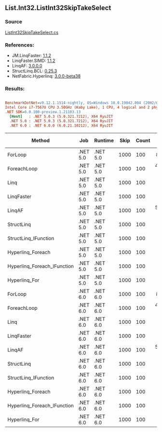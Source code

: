 ﻿## List.Int32.ListInt32SkipTakeSelect

### Source
[ListInt32SkipTakeSelect.cs](../LinqBenchmarks/List/Int32/ListInt32SkipTakeSelect.cs)

### References:
- JM.LinqFaster: [1.1.2](https://www.nuget.org/packages/JM.LinqFaster/1.1.2)
- LinqFaster.SIMD: [1.1.2](https://www.nuget.org/packages/LinqFaster.SIMD/1.0.3)
- LinqAF: [3.0.0.0](https://www.nuget.org/packages/LinqAF/3.0.0.0)
- StructLinq.BCL: [0.25.3](https://www.nuget.org/packages/StructLinq.BCL/0.25.3)
- NetFabric.Hyperlinq: [3.0.0-beta38](https://www.nuget.org/packages/NetFabric.Hyperlinq/3.0.0-beta38)

### Results:
``` ini

BenchmarkDotNet=v0.12.1.1514-nightly, OS=Windows 10.0.19042.804 (20H2/October2020Update)
Intel Core i7-7567U CPU 3.50GHz (Kaby Lake), 1 CPU, 4 logical and 2 physical cores
.NET SDK=6.0.100-preview.1.21103.13
  [Host]   : .NET 5.0.3 (5.0.321.7212), X64 RyuJIT
  .NET 5.0 : .NET 5.0.3 (5.0.321.7212), X64 RyuJIT
  .NET 6.0 : .NET 6.0.0 (6.0.21.10212), X64 RyuJIT


```
|                      Method |      Job |  Runtime | Skip | Count |        Mean |     Error |    StdDev | Ratio | RatioSD |  Gen 0 | Gen 1 | Gen 2 | Allocated |
|---------------------------- |--------- |--------- |----- |------ |------------:|----------:|----------:|------:|--------:|-------:|------:|------:|----------:|
|                     ForLoop | .NET 5.0 | .NET 5.0 | 1000 |   100 |    84.27 ns |  0.325 ns |  0.271 ns |  1.00 |    0.00 |      - |     - |     - |         - |
|                 ForeachLoop | .NET 5.0 | .NET 5.0 | 1000 |   100 | 4,500.94 ns | 32.114 ns | 26.816 ns | 53.41 |    0.40 | 0.0153 |     - |     - |      40 B |
|                        Linq | .NET 5.0 | .NET 5.0 | 1000 |   100 |   986.17 ns |  4.455 ns |  3.949 ns | 11.70 |    0.07 | 0.0725 |     - |     - |     152 B |
|                  LinqFaster | .NET 5.0 | .NET 5.0 | 1000 |   100 |   782.27 ns |  2.710 ns |  2.403 ns |  9.28 |    0.04 | 0.6533 |     - |     - |   1,368 B |
|                      LinqAF | .NET 5.0 | .NET 5.0 | 1000 |   100 | 5,065.10 ns | 17.057 ns | 15.955 ns | 60.13 |    0.27 |      - |     - |     - |         - |
|                  StructLinq | .NET 5.0 | .NET 5.0 | 1000 |   100 |   254.44 ns |  1.260 ns |  1.117 ns |  3.02 |    0.02 | 0.0458 |     - |     - |      96 B |
|        StructLinq_IFunction | .NET 5.0 | .NET 5.0 | 1000 |   100 |   167.78 ns |  0.404 ns |  0.358 ns |  1.99 |    0.01 |      - |     - |     - |         - |
|           Hyperlinq_Foreach | .NET 5.0 | .NET 5.0 | 1000 |   100 |   210.34 ns |  1.211 ns |  1.074 ns |  2.50 |    0.02 |      - |     - |     - |         - |
| Hyperlinq_Foreach_IFunction | .NET 5.0 | .NET 5.0 | 1000 |   100 |   178.88 ns |  0.701 ns |  0.622 ns |  2.12 |    0.01 |      - |     - |     - |         - |
|               Hyperlinq_For | .NET 5.0 | .NET 5.0 | 1000 |   100 |   223.09 ns |  0.973 ns |  0.863 ns |  2.65 |    0.01 |      - |     - |     - |         - |
|                     ForLoop | .NET 6.0 | .NET 6.0 | 1000 |   100 |    84.12 ns |  0.369 ns |  0.308 ns |  1.00 |    0.00 |      - |     - |     - |         - |
|                 ForeachLoop | .NET 6.0 | .NET 6.0 | 1000 |   100 | 4,435.76 ns | 17.981 ns | 15.939 ns | 52.62 |    0.27 | 0.0153 |     - |     - |      40 B |
|                        Linq | .NET 6.0 | .NET 6.0 | 1000 |   100 |   942.78 ns |  6.430 ns |  5.370 ns | 11.19 |    0.07 | 0.0725 |     - |     - |     152 B |
|                  LinqFaster | .NET 6.0 | .NET 6.0 | 1000 |   100 |   778.72 ns |  4.027 ns |  3.570 ns |  9.24 |    0.06 | 0.6533 |     - |     - |   1,368 B |
|                      LinqAF | .NET 6.0 | .NET 6.0 | 1000 |   100 | 5,457.55 ns | 25.084 ns | 22.237 ns | 64.73 |    0.30 |      - |     - |     - |         - |
|                  StructLinq | .NET 6.0 | .NET 6.0 | 1000 |   100 |   255.36 ns |  0.941 ns |  0.734 ns |  3.03 |    0.01 | 0.0458 |     - |     - |      96 B |
|        StructLinq_IFunction | .NET 6.0 | .NET 6.0 | 1000 |   100 |   168.40 ns |  0.823 ns |  0.729 ns |  2.00 |    0.01 |      - |     - |     - |         - |
|           Hyperlinq_Foreach | .NET 6.0 | .NET 6.0 | 1000 |   100 |   208.52 ns |  1.113 ns |  0.929 ns |  2.47 |    0.02 |      - |     - |     - |         - |
| Hyperlinq_Foreach_IFunction | .NET 6.0 | .NET 6.0 | 1000 |   100 |   188.57 ns |  0.952 ns |  0.890 ns |  2.24 |    0.01 |      - |     - |     - |         - |
|               Hyperlinq_For | .NET 6.0 | .NET 6.0 | 1000 |   100 |   224.10 ns |  1.201 ns |  1.065 ns |  2.66 |    0.01 |      - |     - |     - |         - |
